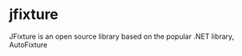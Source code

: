 jfixture
========

JFixture is an open source library based on the popular .NET library, AutoFixture
